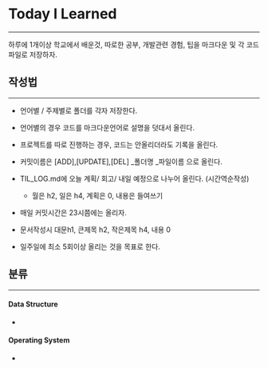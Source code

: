 # Today I Learned

------

하루에 1개이상 학교에서 배운것, 따로한 공부, 개발관련 경험,  팁을 마크다운 및 각 코드파일로 저장하자.



## 작성법

------

- 언어별 / 주제별로 폴더를 각자 저장한다.

- 언어별의 경우 코드를 마크다운언어로 설명을 덧대서 올린다.

- 프로젝트를 따로 진행하는 경우, 코드는 안올리더라도 기록을 올린다.

- 커밋이름은 [ADD],[UPDATE],[DEL] _폴더명 _파일이름 으로 올린다.

- TIL_LOG.md에 오늘 계획/ 회고/ 내일 예정으로 나누어 올린다. (시간역순작성)

  - 월은 h2, 일은 h4, 계획은 0, 내용은 들여쓰기

- 매일 커밋시간은 23시쯤에는 올리자.

- 문서작성시 대문h1, 큰제목 h2, 작은제목 h4, 내용 0

- 일주일에 최소 5회이상 올리는 것을 목표로 한다.

  

## 분류

------

#### Data Structure

- 

#### Operating System

- 

